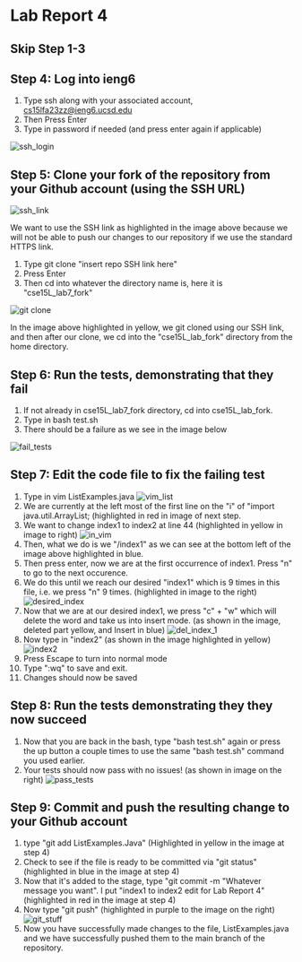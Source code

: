 # Lab Report 4

## Skip Step 1-3

## Step 4: Log into ieng6
1. Type ssh along with your associated account, cs15lfa23zz@ieng6.ucsd.edu
2. Then Press Enter
3. Type in password if needed (and press enter again if applicable)

![ssh_login](log_into_ssh.png)

## Step 5: Clone your fork of the repository from your Github account (using the SSH URL)

![ssh_link](ssh_link.png)

We want to use the SSH link as highlighted in the image above because we will not be able to push our changes to our repository if we use the standard HTTPS link.

1. Type git clone "insert repo SSH link here"
2. Press Enter
3. Then cd into whatever the directory name is, here it is "cse15L_lab7_fork"

![git clone](git_clone.png)

In the image above highlighted in yellow, we git cloned using our SSH link, and then after our clone, we cd into the "cse15L_lab_fork" directory from the home directory.

## Step 6: Run the tests, demonstrating that they fail

1. If not already in cse15L_lab7_fork directory, cd into cse15L_lab_fork.
2. Type in bash test.sh
3. There should be a failure as we see in the image below

![fail_tests](failing_tests.png)

## Step 7: Edit the code file to fix the failing test

1. Type in vim ListExamples.java ![vim_list](vim_List.png)
2. We are currently at the left most of the first line on the "i" of "import java.util.ArrayList; (highlighted in red in image of next step.
3. We want to change index1 to index2 at line 44 (highlighted in yellow in image to right) ![in_vim](in_vim_index_1.png)
4. Then, what we do is we "/index1" as we can see at the bottom left of the image above highlighted in blue.
5. Then press enter, now we are at the first occurrence of index1. Press "n" to go to the next occurence.
6. We do this until we reach our desired "index1" which is 9 times in this file, i.e. we press "n" 9 times. (highlighted in image to the right) ![desired_index](at_desired_index1.png)
7. Now that we are at our desired index1, we press "c" + "w" which will delete the word and take us into insert mode. (as shown in the image, deleted part yellow, and Insert in blue) ![del_index_1](deleted_index1.png)
8. Now type in "index2" (as shown in the image highlighted in yellow)![index2](index2.png)
9. Press Escape to turn into normal mode
10. Type ":wq" to save and exit.
11. Changes should now be saved

## Step 8: Run the tests demonstrating they they now succeed

1. Now that you are back in the bash, type "bash test.sh" again or press the up button a couple times to use the same "bash test.sh" command you used earlier.
2. Your tests should now pass with no issues! (as shown in image on the right) ![pass_tests](succeed_tests.png)

## Step 9: Commit and push the resulting change to your Github account

1. type "git add ListExamples.Java" (Highlighted in yellow in the image at step 4)
2. Check to see if the file is ready to be committed via "git status" (highlighted in blue in the image at step 4)
3. Now that it's added to the stage, type "git commit -m "Whatever message you want". I put "index1 to index2 edit for Lab Report 4" (highlighted in red in the image at step 4)
4. Now type "git push" (highlighted in purple to the image on the right) ![git_stuff](git_stuff.png)
5. Now you have successfully made changes to the file, ListExamples.java and we have successfully pushed them to the main branch of the repository.

